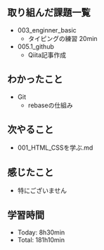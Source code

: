 ## 取り組んだ課題一覧
- 003_enginner_basic
  - タイピングの練習 20min
- 005.1_github
  - Qiita記事作成
## わかったこと
- Git
  - rebaseの仕組み

## 次やること
- 001_HTML_CSSを学ぶ.md
## 感じたこと
  - 特にございません
## 学習時間
- Today: 8h30min
- Total: 181h10min
